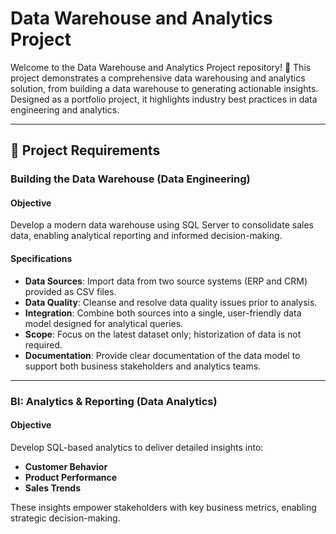 # Data Warehouse and Analytics Project

Welcome to the Data Warehouse and Analytics Project repository! 🚀
This project demonstrates a comprehensive data warehousing and analytics solution, from building a data warehouse to generating actionable insights. Designed as a portfolio project, it highlights industry best practices in data engineering and analytics.

---

## 🚀 Project Requirements

### Building the Data Warehouse (Data Engineering)

#### Objective

Develop a modern data warehouse using SQL Server to consolidate sales data, enabling analytical reporting and informed decision-making.

#### Specifications
- **Data Sources**: Import data from two source systems (ERP and CRM) provided as CSV files.
- **Data Quality**: Cleanse and resolve data quality issues prior to analysis.
- **Integration**: Combine both sources into a single, user-friendly data model designed for analytical queries.
- **Scope**: Focus on the latest dataset only; historization of data is not required.
- **Documentation**: Provide clear documentation of the data model to support both business stakeholders and analytics teams.

---

### BI: Analytics & Reporting (Data Analytics)

#### Objective

Develop SQL-based analytics to deliver detailed insights into:
- **Customer Behavior**
- **Product Performance**
- **Sales Trends**

  
These insights empower stakeholders with key business metrics, enabling strategic decision-making.
